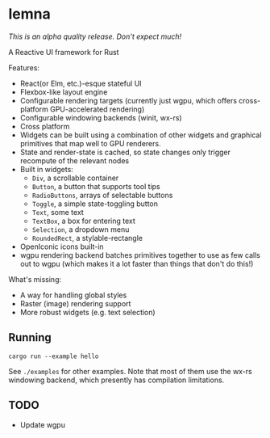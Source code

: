 # lemna

*This is an alpha quality release. Don't expect much!*

A Reactive UI framework for Rust

Features:
- React(or Elm, etc.)-esque stateful UI
- Flexbox-like layout engine
- Configurable rendering targets (currently just wgpu, which offers cross-platform GPU-accelerated rendering)
- Configurable windowing backends (winit, wx-rs)
- Cross platform
- Widgets can be built using a combination of other widgets and graphical primitives that map well to GPU renderers.
- State and render-state is cached, so state changes only trigger recompute of the relevant nodes
- Built in widgets:
  - `Div`, a scrollable container
  - `Button`, a button that supports tool tips
  - `RadioButtons`, arrays of selectable buttons
  - `Toggle`, a simple state-toggling button
  - `Text`, some text
  - `TextBox`, a box for entering text
  - `Selection`, a dropdown menu
  - `RoundedRect`, a stylable-rectangle
- OpenIconic icons built-in
- wgpu rendering backend batches primitives together to use as few calls out to wgpu (which makes it a lot faster than things that don't do this!)

What's missing:
- A way for handling global styles
- Raster (image) rendering support
- More robust widgets (e.g. text selection)


## Running
```
cargo run --example hello
```

See `./examples` for other examples. Note that most of them use the wx-rs windowing backend, which presently has compilation limitations.


## TODO
- Update wgpu
